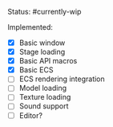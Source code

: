 Status: #currently-wip

Implemented:
- [x] Basic window
- [x] Stage loading
- [x] Basic API macros
- [x] Basic ECS
- [ ] ECS rendering integration
- [ ] Model loading
- [ ] Texture loading
- [ ] Sound support
- [ ] Editor?